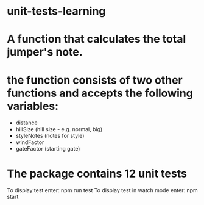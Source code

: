 # unit-tests-learning

# A function that calculates the total jumper's note.

# the function consists of two other functions and accepts the following variables:
- distance
- hillSize (hill size - e.g. normal, big)
- styleNotes (notes for style)
- windFactor
- gateFactor (starting gate)

# The package contains 12 unit tests
To display test enter: npm run test
To display test in watch mode enter: npm start
